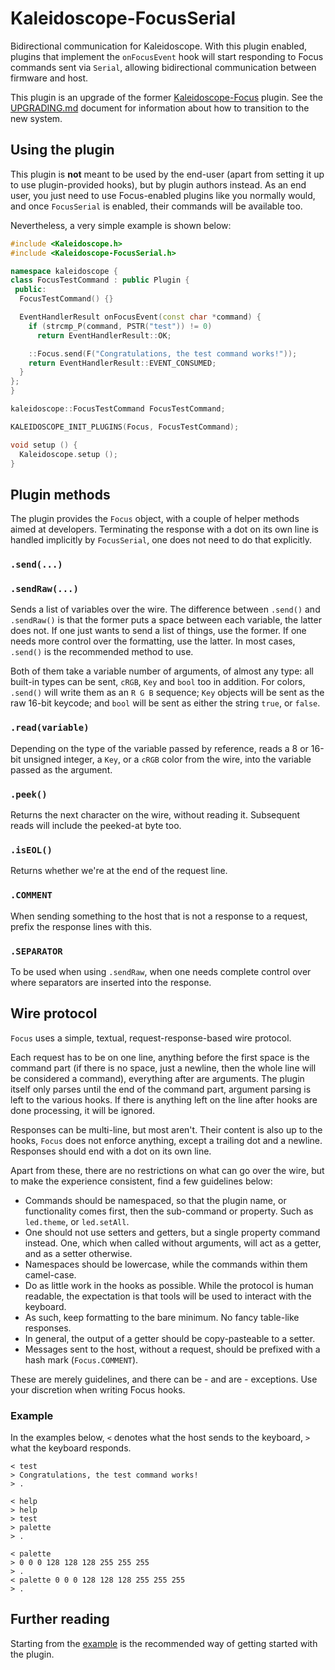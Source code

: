 # Kaleidoscope-FocusSerial

Bidirectional communication for Kaleidoscope. With this plugin enabled, plugins that implement the `onFocusEvent` hook will start responding to Focus commands sent via `Serial`, allowing bidirectional communication between firmware and host.

This plugin is an upgrade of the former [Kaleidoscope-Focus][kaleidoscope:focus] plugin. See the [UPGRADING.md][upgrading] document for information about how to transition to the new system.

 [kaleidoscope:focus]: https://github.com/keyboardio/Kaleidoscope-Focus
 [upgrading]: ../../UPGRADING.md#bidirectional-communication-for-plugins

## Using the plugin

This plugin is **not** meant to be used by the end-user (apart from setting it up to use plugin-provided hooks), but by plugin authors instead. As an end user, you just need to use Focus-enabled plugins like you normally would, and once `FocusSerial` is enabled, their commands will be available too.

Nevertheless, a very simple example is shown below:

```c++
#include <Kaleidoscope.h>
#include <Kaleidoscope-FocusSerial.h>

namespace kaleidoscope {
class FocusTestCommand : public Plugin {
 public:
  FocusTestCommand() {}

  EventHandlerResult onFocusEvent(const char *command) {
    if (strcmp_P(command, PSTR("test")) != 0)
      return EventHandlerResult::OK;

    ::Focus.send(F("Congratulations, the test command works!"));
    return EventHandlerResult::EVENT_CONSUMED;
  }
};
}

kaleidoscope::FocusTestCommand FocusTestCommand;

KALEIDOSCOPE_INIT_PLUGINS(Focus, FocusTestCommand);

void setup () {
  Kaleidoscope.setup ();
}
```

## Plugin methods

The plugin provides the `Focus` object, with a couple of helper methods aimed at developers. Terminating the response with a dot on its own line is handled implicitly by `FocusSerial`, one does not need to do that explicitly.

### `.send(...)`
### `.sendRaw(...)`

Sends a list of variables over the wire. The difference between `.send()` and `.sendRaw()` is that the former puts a space between each variable, the latter does not. If one just wants to send a list of things, use the former. If one needs more control over the formatting, use the latter. In most cases, `.send()` is the recommended method to use.

Both of them take a variable number of arguments, of almost any type: all built-in types can be sent, `cRGB`, `Key` and `bool` too in addition. For colors, `.send()` will write them as an `R G B` sequence; `Key` objects will be sent as the raw 16-bit keycode; and `bool` will be sent as either the string `true`, or `false`.

### `.read(variable)`

Depending on the type of the variable passed by reference, reads a 8 or 16-bit unsigned integer, a `Key`, or a `cRGB` color from the wire, into the variable passed as the argument.

### `.peek()`

Returns the next character on the wire, without reading it. Subsequent reads will include the peeked-at byte too.

### `.isEOL()`

Returns whether we're at the end of the request line.

### `.COMMENT`

When sending something to the host that is not a response to a request, prefix the response lines with this.

### `.SEPARATOR`

To be used when using `.sendRaw`, when one needs complete control over where separators are inserted into the response.

## Wire protocol

`Focus` uses a simple, textual, request-response-based wire protocol.

Each request has to be on one line, anything before the first space is the command part (if there is no space, just a newline, then the whole line will be considered a command), everything after are arguments. The plugin itself only parses until the end of the command part, argument parsing is left to the various hooks. If there is anything left on the line after hooks are done processing, it will be ignored.

Responses can be multi-line, but most aren't. Their content is also up to the hooks, `Focus` does not enforce anything, except a trailing dot and a newline. Responses should end with a dot on its own line.

Apart from these, there are no restrictions on what can go over the wire, but to make the experience consistent, find a few guidelines below:

* Commands should be namespaced, so that the plugin name, or functionality comes first, then the sub-command or property. Such as `led.theme`, or `led.setAll`.
* One should not use setters and getters, but a single property command instead. One, which when called without arguments, will act as a getter, and as a setter otherwise.
* Namespaces should be lowercase, while the commands within them camel-case.
* Do as little work in the hooks as possible. While the protocol is human readable, the expectation is that tools will be used to interact with the keyboard.
* As such, keep formatting to the bare minimum. No fancy table-like responses.
* In general, the output of a getter should be copy-pasteable to a setter.
* Messages sent to the host, without a request, should be prefixed with a hash mark (`Focus.COMMENT`).

These are merely guidelines, and there can be - and are - exceptions. Use your discretion when writing Focus hooks.

### Example

In the examples below, `<` denotes what the host sends to the keyboard, `>` what
the keyboard responds.

```
< test
> Congratulations, the test command works!
> .
```

```
< help
> help
> test
> palette
> .
```

```
< palette
> 0 0 0 128 128 128 255 255 255
> .
< palette 0 0 0 128 128 128 255 255 255
> .
```

## Further reading

Starting from the [example][plugin:example] is the recommended way of getting started with the plugin.

  [plugin:example]: ../../examples/FocusSerial/FocusSerial.ino
